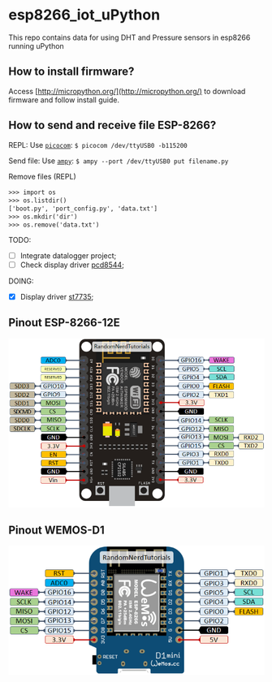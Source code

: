 # esp8266_iot_uPython
This repo contains data for using DHT and Pressure sensors in esp8266 running uPython

## How to install firmware?

Access [http://micropython.org/](http://micropython.org/) to download firmware and follow install guide.

## How to send and receive file ESP-8266?

REPL: Use [`picocom`](https://developer.ridgerun.com/wiki/index.php/Setting_up_Picocom_-_Ubuntu): `$ picocom /dev/ttyUSB0 -b115200`

Send file: Use [`ampy`](https://github.com/scientifichackers/ampy): `$ ampy --port /dev/ttyUSB0 put filename.py`

Remove files (REPL)
```
>>> import os
>>> os.listdir()
['boot.py', 'port_config.py', 'data.txt']
>>> os.mkdir('dir')
>>> os.remove('data.txt')
```

TODO:
 - [ ] Integrate datalogger project;
 - [ ] Check display driver [pcd8544](https://github.com/mcauser/micropython-pcd8544);
 
DOING:

- [x] Display driver [st7735](https://github.com/marcielbp/micropython-st7735-esp8266);
 
 ## Pinout ESP-8266-12E
 
 ![image](assets/images/ESP8266-NodeMCU-kit-12-E-pinout-gpio-pin.png)

## Pinout WEMOS-D1

![image](assets/images/ESP8266-WeMos-D1-Mini-pinout-gpio-pin.png)
